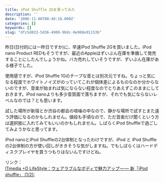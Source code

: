 ```yaml
---
title: iPod Shuffle 2Gを買ってみた
description: ''
date: '2006-11-06T00:40:16.000Z'
categories: []
keywords: []
slug: "dfc5d033-5d36-4909-9b9c-0e960e91153b"
---
```

昨日(日付的には一昨日ですか)に、早速iPod Shuffle 2Gを買いました。iPod nano Product REDもそうですが、最近のAppleはずいぶん在庫を準備して発売することにしたんでしょうかね。バカ売れしていそうですが、ずいぶん在庫がある様子でした。

使用感ですが、iPod Shuffle 1Gのチープな音とは別次元ですね。ちょっと気になる程度でホワイトノイズがのっていてこれが個体差によるものなのか分からないのですが、音楽が始まれば気にならない程度なのでとりあえずこのままにしておきます。iPod nanoよりも多少音質面で落ちますが、それでも気にならないレベルなのでは？とも思います。

試した場所が新宿とか渋谷の都会の喧噪の中なので、静かな場所で試すとまた違う評価になるのかもしれません。値段も手頃なので、ただ音楽だけ聞くという方は選択肢に入れてみてもいいのかもしれません。しばらくiPod Shuffleで過ごしてみようかなと思ってます。

iPod nanoとiPod Shuffleの2台体制となったわけですが、iPod と iPod Shuffleの2台体制の方が使い回しがききそうな気がしますね。でもしばらくはハードディスクプレイヤを買うつもりはないんですけどね。

リンク：  
[ITmedia +D LifeStyle：ウェアラブルなボディで魅力アップ — — 新「iPod shuffle」 (1/2):](http://plusd.itmedia.co.jp/lifestyle/articles/0611/02/news060.html)